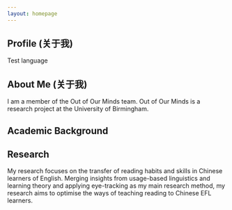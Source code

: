 ```yaml
---
layout: homepage
---
```


## Profile (关于我)
Test language 

## About Me (关于我)

I am a member of the Out of Our Minds team. Out of Our Minds is a research project at the University of Birmingham.

## Academic Background



## Research

My research focuses on the transfer of reading habits and skills in Chinese learners of English. Merging insights from usage-based linguistics and learning theory and applying eye-tracking as my main research method, my research aims to optimise the ways of teaching reading to Chinese EFL learners.


<!-- {% include_relative _includes/publications.md %}

{% include_relative _includes/services.md %} -->
